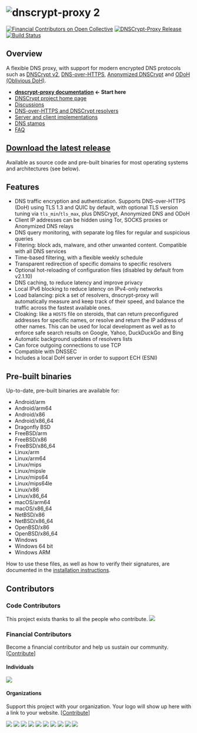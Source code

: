 # ![dnscrypt-proxy 2](https://raw.github.com/dnscrypt/dnscrypt-proxy/master/logo.png?3)

[![Financial Contributors on Open Collective](https://opencollective.com/dnscrypt/all/badge.svg?label=financial+contributors)](https://opencollective.com/dnscrypt)
[![DNSCrypt-Proxy Release](https://img.shields.io/github/release/dnscrypt/dnscrypt-proxy.svg?label=Latest%20Release&style=popout)](https://github.com/dnscrypt/dnscrypt-proxy/releases/latest)
[![Build Status](https://github.com/DNSCrypt/dnscrypt-proxy/actions/workflows/releases.yml/badge.svg)](https://github.com/DNSCrypt/dnscrypt-proxy/actions/workflows/releases.yml)

## Overview

A flexible DNS proxy, with support for modern encrypted DNS protocols such as [DNSCrypt v2](https://dnscrypt.info/protocol), [DNS-over-HTTPS](https://www.rfc-editor.org/rfc/rfc8484.txt), [Anonymized DNSCrypt](https://github.com/DNSCrypt/dnscrypt-protocol/blob/master/ANONYMIZED-DNSCRYPT.txt) and [ODoH (Oblivious DoH)](https://github.com/DNSCrypt/dnscrypt-resolvers/blob/master/v3/odoh-servers.md).

* **[dnscrypt-proxy documentation](https://dnscrypt.info/doc) ← Start here**
* [DNSCrypt project home page](https://dnscrypt.info/)
* [Discussions](https://github.com/DNSCrypt/dnscrypt-proxy/discussions)
* [DNS-over-HTTPS and DNSCrypt resolvers](https://dnscrypt.info/public-servers)
* [Server and client implementations](https://dnscrypt.info/implementations)
* [DNS stamps](https://dnscrypt.info/stamps)
* [FAQ](https://dnscrypt.info/faq)

## [Download the latest release](https://github.com/dnscrypt/dnscrypt-proxy/releases/latest)

Available as source code and pre-built binaries for most operating systems and architectures (see below).

## Features

* DNS traffic encryption and authentication. Supports DNS-over-HTTPS (DoH) using TLS 1.3 and QUIC by default, with optional TLS version tuning via `tls_min`/`tls_max`, plus DNSCrypt, Anonymized DNS and ODoH
* Client IP addresses can be hidden using Tor, SOCKS proxies or Anonymized DNS relays
* DNS query monitoring, with separate log files for regular and suspicious queries
* Filtering: block ads, malware, and other unwanted content. Compatible with all DNS services
* Time-based filtering, with a flexible weekly schedule
* Transparent redirection of specific domains to specific resolvers
* Optional hot-reloading of configuration files (disabled by default from v2.1.10)
* DNS caching, to reduce latency and improve privacy
* Local IPv6 blocking to reduce latency on IPv4-only networks
* Load balancing: pick a set of resolvers, dnscrypt-proxy will automatically measure and keep track of their speed, and balance the traffic across the fastest available ones.
* Cloaking: like a `HOSTS` file on steroids, that can return preconfigured addresses for specific names, or resolve and return the IP address of other names. This can be used for local development as well as to enforce safe search results on Google, Yahoo, DuckDuckGo and Bing
* Automatic background updates of resolvers lists
* Can force outgoing connections to use TCP
* Compatible with DNSSEC
* Includes a local DoH server in order to support ECH (ESNI)

## Pre-built binaries

Up-to-date, pre-built binaries are available for:

* Android/arm
* Android/arm64
* Android/x86
* Android/x86_64
* Dragonfly BSD
* FreeBSD/arm
* FreeBSD/x86
* FreeBSD/x86_64
* Linux/arm
* Linux/arm64
* Linux/mips
* Linux/mipsle
* Linux/mips64
* Linux/mips64le
* Linux/x86
* Linux/x86_64
* macOS/arm64
* macOS/x86_64
* NetBSD/x86
* NetBSD/x86_64
* OpenBSD/x86
* OpenBSD/x86_64
* Windows
* Windows 64 bit
* Windows ARM

How to use these files, as well as how to verify their signatures, are documented in the [installation instructions](https://github.com/dnscrypt/dnscrypt-proxy/wiki/installation).

## Contributors

### Code Contributors

This project exists thanks to all the people who contribute.
<a href="https://github.com/dnscrypt/dnscrypt-proxy/graphs/contributors"><img src="https://opencollective.com/dnscrypt/contributors.svg?width=890&button=false" /></a>

### Financial Contributors

Become a financial contributor and help us sustain our community. [[Contribute](https://opencollective.com/dnscrypt/contribute)]

#### Individuals

<a href="https://opencollective.com/dnscrypt"><img src="https://opencollective.com/dnscrypt/individuals.svg?width=890"></a>

#### Organizations

Support this project with your organization. Your logo will show up here with a link to your website. [[Contribute](https://opencollective.com/dnscrypt/contribute)]

<a href="https://opencollective.com/dnscrypt/organization/0/website"><img src="https://opencollective.com/dnscrypt/organization/0/avatar.svg"></a>
<a href="https://opencollective.com/dnscrypt/organization/1/website"><img src="https://opencollective.com/dnscrypt/organization/1/avatar.svg"></a>
<a href="https://opencollective.com/dnscrypt/organization/2/website"><img src="https://opencollective.com/dnscrypt/organization/2/avatar.svg"></a>
<a href="https://opencollective.com/dnscrypt/organization/3/website"><img src="https://opencollective.com/dnscrypt/organization/3/avatar.svg"></a>
<a href="https://opencollective.com/dnscrypt/organization/4/website"><img src="https://opencollective.com/dnscrypt/organization/4/avatar.svg"></a>
<a href="https://opencollective.com/dnscrypt/organization/5/website"><img src="https://opencollective.com/dnscrypt/organization/5/avatar.svg"></a>
<a href="https://opencollective.com/dnscrypt/organization/6/website"><img src="https://opencollective.com/dnscrypt/organization/6/avatar.svg"></a>
<a href="https://opencollective.com/dnscrypt/organization/7/website"><img src="https://opencollective.com/dnscrypt/organization/7/avatar.svg"></a>
<a href="https://opencollective.com/dnscrypt/organization/8/website"><img src="https://opencollective.com/dnscrypt/organization/8/avatar.svg"></a>
<a href="https://opencollective.com/dnscrypt/organization/9/website"><img src="https://opencollective.com/dnscrypt/organization/9/avatar.svg"></a>
